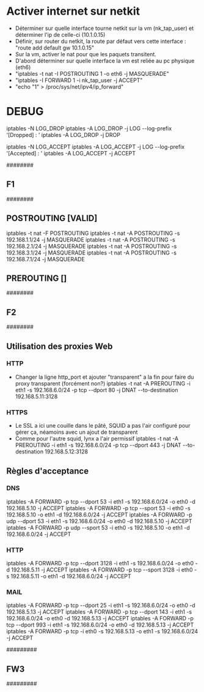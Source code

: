 # Activer internet sur netkit

- Déterminer sur quelle interface tourne netkit sur la vm (nk_tap_user) et
déterminer l'ip de celle-ci (10.1.0.15)
- Définir, sur router du netkit, la route par défaut vers cette interface : "route add default gw 10.1.0.15"
- Sur la vm, activer le nat pour que les paquets transitent.
- D'abord déterminer sur quelle interface la vm est reliée au pc physique (eth6)
- "iptables -t nat -I POSTROUTING 1 -o eth6 -j MASQUERADE"
- "iptables -I FORWARD 1 -i nk_tap_user -j ACCEPT"
- "echo "1" > /proc/sys/net/ipv4/ip_forward"

# DEBUG

iptables -N LOG_DROP
iptables -A LOG_DROP -j LOG --log-prefix '[Dropped] : '
iptables -A LOG_DROP -j DROP

iptables -N LOG_ACCEPT
iptables -A LOG_ACCEPT -j LOG --log-prefix '[Accepted] : '
iptables -A LOG_ACCEPT -j ACCEPT

########
## F1 ##
########

## POSTROUTING [VALID]

iptables -t nat -F POSTROUTING
iptables -t nat -A POSTROUTING -s 192.168.1.1/24 -j MASQUERADE
iptables -t nat -A POSTROUTING -s 192.168.2.1/24 -j MASQUERADE
iptables -t nat -A POSTROUTING -s 192.168.3.1/24 -j MASQUERADE
iptables -t nat -A POSTROUTING -s 192.168.7.1/24 -j MASQUERADE

## PREROUTING []

########
## F2 ##
########

## Utilisation des proxies Web

### HTTP
  * Changer la ligne http_port et ajouter "transparent" a la fin pour faire du proxy transparent (forcément non?)
  iptables -t nat -A PREROUTING -i eth1 -s 192.168.6.0/24 -p tcp --dport 80 -j DNAT --to-destination 192.168.5.11:3128

  ### HTTPS
  * Le SSL a ici une couille dans le pâté, SQUID a pas l'air configuré pour gérer ça, néamoins avec un ajout de transparent
  * Comme pour l'autre squid, lynx a l'air permissif
  iptables -t nat -A PREROUTING -i eth1 -s 192.168.6.0/24 -p tcp --dport 443 -j DNAT --to-destination 192.168.5.12:3128


## Règles d'acceptance

### DNS
  iptables -A FORWARD -p tcp --dport 53 -i eth1 -s 192.168.6.0/24 -o eth0 -d 192.168.5.10 -j ACCEPT
  iptables -A FORWARD -p tcp --sport 53 -i eth0 -s 192.168.5.10 -o eth1 -d 192.168.6.0/24 -j ACCEPT
  iptables -A FORWARD -p udp --dport 53 -i eth1 -s 192.168.6.0/24 -o eth0 -d 192.168.5.10 -j ACCEPT
  iptables -A FORWARD -p udp --sport 53 -i eth0 -s 192.168.5.10 -o eth1 -d 192.168.6.0/24 -j ACCEPT

### HTTP
  iptables -A FORWARD -p tcp --dport 3128 -i eth1 -s 192.168.6.0/24 -o eth0 -d 192.168.5.11 -j ACCEPT
  iptables -A FORWARD -p tcp --sport 3128 -i eth0 -s 192.168.5.11 -o eth1 -d 192.168.6.0/24 -j ACCEPT

### MAIL
  iptables -A FORWARD -p tcp --dport 25 -i eth1 -s 192.168.6.0/24 -o eth0 -d 192.168.5.13 -j ACCEPT
  iptables -A FORWARD -p tcp --dport 143 -i eth1 -s 192.168.6.0/24 -o eth0 -d 192.168.5.13 -j ACCEPT
  iptables -A FORWARD -p tcp --dport 993 -i eth1 -s 192.168.6.0/24 -o eth0 -d 192.168.5.13 -j ACCEPT
  iptables -A FORWARD -p tcp -i eth0 -s 192.168.5.13 -o eth1 -s 192.168.6.0/24 -j ACCEPT

#########
## FW3 ##
#########
